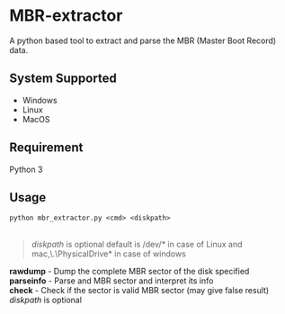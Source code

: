 # MBR-extractor
A python based tool to extract and parse the MBR (Master Boot Record) data.
## System Supported
  * Windows
  * Linux
  * MacOS
## Requirement
Python 3
## Usage
`python mbr_extractor.py <cmd> <diskpath>`
<br/>
<br/>
> *diskpath* is optional default is /dev/* in case of Linux
> and mac,\\.\PhysicalDrive* in case of windows

**rawdump** - Dump the complete MBR sector of the disk specified <br/>
**parseinfo** - Parse and MBR sector and interpret its info<br/>
**check** - Check if the sector is valid MBR sector (may give false result)<br/>
*diskpath* is optional
